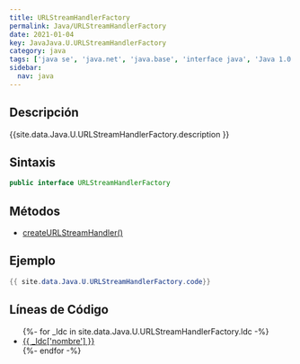 ```yaml
---
title: URLStreamHandlerFactory
permalink: Java/URLStreamHandlerFactory
date: 2021-01-04
key: JavaJava.U.URLStreamHandlerFactory
category: java
tags: ['java se', 'java.net', 'java.base', 'interface java', 'Java 1.0']
sidebar: 
  nav: java
---
```


## Descripción
{{site.data.Java.U.URLStreamHandlerFactory.description }}

## Sintaxis
~~~java
public interface URLStreamHandlerFactory
~~~

## Métodos
* [createURLStreamHandler()](/Java/URLStreamHandlerFactory/createURLStreamHandler)

## Ejemplo
~~~java
{{ site.data.Java.U.URLStreamHandlerFactory.code}}
~~~

## Líneas de Código
<ul>
{%- for _ldc in site.data.Java.U.URLStreamHandlerFactory.ldc -%}
   <li>
       <a href="{{_ldc['url'] }}">{{ _ldc['nombre'] }}</a>
   </li>
{%- endfor -%}
</ul>
